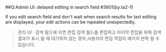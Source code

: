
##Q:Admin UI: delayed editing in search field #3601(by.ta2-1)

If you edit search field and don't wait when search results for last editing are displayed, your edit actions can be repeated unexpectedly.

>관리 UI : 검색 필드에 지연 편집
검색 필드를 편집하고 마지막 편집을 위해 검색 결과가 표시 될 때 대기하지 않는 경우,사용자의 편집 작업이 예기치 반복 될 수 있습니다.